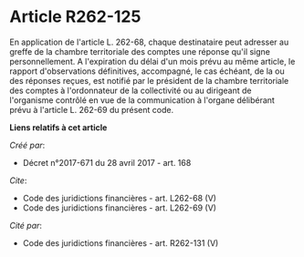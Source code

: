 # Article R262-125

En application de l'article L. 262-68, chaque destinataire peut adresser au greffe de la chambre territoriale des comptes une
réponse qu'il signe personnellement. A l'expiration du délai d'un mois prévu au même article, le rapport d'observations
définitives, accompagné, le cas échéant, de la ou des réponses reçues, est notifié par le président de la chambre
territoriale des comptes à l'ordonnateur de la collectivité ou au dirigeant de l'organisme contrôlé en vue de la
communication à l'organe délibérant prévu à l'article L. 262-69 du présent code.

**Liens relatifs à cet article**

_Créé par_:

  - Décret n°2017-671 du 28 avril 2017 - art. 168

_Cite_:

  - Code des juridictions financières - art. L262-68 (V)
  - Code des juridictions financières - art. L262-69 (V)

_Cité par_:

  - Code des juridictions financières - art. R262-131 (V)
